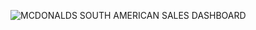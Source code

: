 ![MCDONALDS SOUTH AMERICAN SALES DASHBOARD](https://github.com/user-attachments/assets/57a1874d-d1b7-4537-bb07-173b4ac9d5c8)

